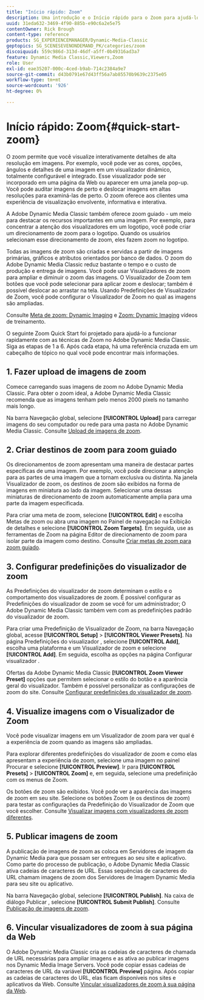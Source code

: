 ```yaml
---
title: "Início rápido: Zoom"
description: Uma introdução e o Início rápido para o Zoom para ajudá-lo a ativar e executar rapidamente.
uuid: 31eda632-3469-4f90-885b-e90c6a2e5e75
contentOwner: Rick Brough
content-type: reference
products: SG_EXPERIENCEMANAGER/Dynamic-Media-Classic
geptopics: SG_SCENESEVENONDEMAND_PK/categories/zoom
discoiquuid: 559c986d-313d-46df-a5ff-0b49316ad3a7
feature: Dynamic Media Classic,Viewers,Zoom
role: User
exl-id: eae35207-000c-4ced-b9ab-714c2384a9e7
source-git-commit: d43b0791e67d43ff56a7ab85570b9639c2375e05
workflow-type: tm+mt
source-wordcount: '926'
ht-degree: 0%

---
```


# Início rápido: Zoom{#quick-start-zoom}

O zoom permite que você visualize interativamente detalhes de alta resolução em imagens. Por exemplo, você pode ver as cores, opções, ângulos e detalhes de uma imagem em um visualizador dinâmico, totalmente configurável e integrado. Esse visualizador pode ser incorporado em uma página da Web ou aparecer em uma janela pop-up. Você pode auditar imagens de perto e deslocar imagens em altas resoluções para examiná-las de perto. O zoom oferece aos clientes uma experiência de visualização envolvente, informativa e interativa.

A Adobe Dynamic Media Classic também oferece zoom guiado - um meio para destacar os recursos importantes em uma imagem. Por exemplo, para concentrar a atenção dos visualizadores em um logotipo, você pode criar um direcionamento de zoom para o logotipo. Quando os usuários selecionam esse direcionamento de zoom, eles fazem zoom no logotipo.

Todas as imagens de zoom são criadas e servidas a partir de imagens primárias, gráficos e atributos orientados por banco de dados. O zoom do Adobe Dynamic Media Classic reduz bastante o tempo e o custo de produção e entrega de imagens. Você pode usar Visualizadores de zoom para ampliar e diminuir o zoom das imagens. O Visualizador de Zoom tem botões que você pode selecionar para aplicar zoom e deslocar; também é possível deslocar ao arrastar na tela. Usando Predefinições de Visualizador de Zoom, você pode configurar o Visualizador de Zoom no qual as imagens são ampliadas.

Consulte [Meta de zoom: Dynamic Imaging](https://s7d5.scene7.com/s7viewers/html5/VideoViewer.html?videoserverurl=https://s7d5.scene7.com/is/content/&amp;emailurl=https://s7d5.scene7.com/s7/emailFriend&amp;serverUrl=https://s7d5.scene7.com/is/image/&amp;config=Scene7SharedAssets/Universal_HTML5_Video&amp;contenturl=https://s7d5.scene7.com/skins/&amp;asset=S7tutorials/559_Zoom%20Target%20Tool_converted%20renamed_Dynamic%20Imaging-AVS) e [Zoom: Dynamic Imaging](https://s7d5.scene7.com/s7viewers/html5/VideoViewer.html?videoserverurl=https://s7d5.scene7.com/is/content/&amp;emailurl=https://s7d5.scene7.com/s7/emailFriend&amp;serverUrl=https://s7d5.scene7.com/is/image/&amp;config=Scene7SharedAssets/Universal_HTML5_Video&amp;contenturl=https://s7d5.scene7.com/skins/&amp;asset=S7tutorials/560_Zoom_converted%20renamed_Dynamic%20Imaging-AVS) vídeos de treinamento.

O seguinte Zoom Quick Start foi projetado para ajudá-lo a funcionar rapidamente com as técnicas de Zoom no Adobe Dynamic Media Classic. Siga as etapas de 1 a 6. Após cada etapa, há uma referência cruzada em um cabeçalho de tópico no qual você pode encontrar mais informações.

## 1. Fazer upload de imagens de zoom

Comece carregando suas imagens de zoom no Adobe Dynamic Media Classic. Para obter o zoom ideal, a Adobe Dynamic Media Classic recomenda que as imagens tenham pelo menos 2000 pixels no tamanho mais longo.

Na barra Navegação global, selecione **[!UICONTROL Upload]** para carregar imagens do seu computador ou rede para uma pasta no Adobe Dynamic Media Classic. Consulte [Upload de imagens de zoom](uploading-zoom-images.md#uploading_zoom_images).

## 2. Criar destinos de zoom para zoom guiado

Os direcionamentos de zoom apresentam uma maneira de destacar partes específicas de uma imagem. Por exemplo, você pode direcionar a atenção para as partes de uma imagem que a tornam exclusiva ou distinta. Na janela Visualizador de zoom, os destinos de zoom são exibidos na forma de imagens em miniatura ao lado da imagem. Selecionar uma dessas miniaturas de direcionamento de zoom automaticamente amplia para uma parte da imagem especificada.

Para criar uma meta de zoom, selecione **[!UICONTROL Edit]** e escolha Metas de zoom ou abra uma imagem no Painel de navegação na Exibição de detalhes e selecione **[!UICONTROL Zoom Targets]**. Em seguida, use as ferramentas de Zoom na página Editor de direcionamento de zoom para isolar parte da imagem como destino. Consulte [Criar metas de zoom para zoom guiado](creating-zoom-targets-guided-zoom.md#creating_zoom_targets_for_guided_zoom).

## 3. Configurar predefinições do visualizador de zoom

As Predefinições do visualizador de zoom determinam o estilo e o comportamento dos visualizadores de zoom. É possível configurar as Predefinições do visualizador de zoom se você for um administrador; O Adobe Dynamic Media Classic também vem com as predefinições padrão do visualizador de zoom.

Para criar uma Predefinição de Visualizador de Zoom, na barra Navegação global, acesse **[!UICONTROL Setup]** > **[!UICONTROL Viewer Presets]**. Na página Predefinições do visualizador , selecione **[!UICONTROL Add]**, escolha uma plataforma e um Visualizador de zoom e selecione **[!UICONTROL Add]**. Em seguida, escolha as opções na página Configurar visualizador .

Ofertas da Adobe Dynamic Media Classic **[!UICONTROL Zoom Viewer Preset]** opções que permitem selecionar o estilo do botão e a aparência geral do visualizador. Também é possível personalizar as configurações de zoom do site. Consulte [Configurar predefinições do visualizador de zoom](setting-zoom-viewer-presets.md#setting_up_zoom_viewer_presets).

## 4. Visualize imagens com o Visualizador de Zoom

Você pode visualizar imagens em um Visualizador de zoom para ver qual é a experiência de zoom quando as imagens são ampliadas.

Para explorar diferentes predefinições do visualizador de zoom e como elas apresentam a experiência de zoom, selecione uma imagem no painel Procurar e selecione **[!UICONTROL Preview]**. Ir para **[!UICONTROL Presets]** > **[!UICONTROL Zoom]** e, em seguida, selecione uma predefinição com os menus de Zoom.

Os botões de zoom são exibidos. Você pode ver a aparência das imagens de zoom em seu site. Selecione os botões Zoom (e os destinos de zoom) para testar as configurações da Predefinição do Visualizador de Zoom que você escolher. Consulte [Visualizar imagens com visualizadores de zoom diferentes](previewing-image-assets-different-zoom.md#previewing_image_assets_with_different_zoom_viewers).

## 5. Publicar imagens de zoom

A publicação de imagens de zoom as coloca em Servidores de imagem da Dynamic Media para que possam ser entregues ao seu site e aplicativo. Como parte do processo de publicação, o Adobe Dynamic Media Classic ativa cadeias de caracteres de URL. Essas sequências de caracteres do URL chamam imagens de zoom dos Servidores de Imagem Dynamic Media para seu site ou aplicativo.

Na barra Navegação global, selecione **[!UICONTROL Publish]**. Na caixa de diálogo Publicar , selecione **[!UICONTROL Submit Publish]**. Consulte [Publicação de imagens de zoom](publishing-zoom-images.md#publishing_zoom_images).

## 6. Vincular visualizadores de zoom à sua página da Web

O Adobe Dynamic Media Classic cria as cadeias de caracteres de chamada de URL necessárias para ampliar imagens e as ativa ao publicar imagens nos Dynamic Media Image Servers. Você pode copiar essas cadeias de caracteres de URL da variável **[!UICONTROL Preview]** página. Após copiar as cadeias de caracteres do URL, elas ficam disponíveis nos sites e aplicativos da Web. Consulte [Vincular visualizadores de zoom à sua página da Web](linking-zoom-viewers-web-pages.md#linking_zoom_viewers_to_your_web_pages).
